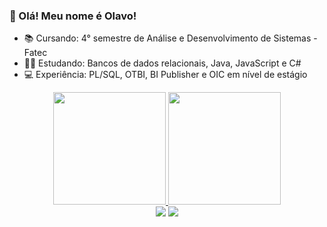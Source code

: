 ### 👋 Olá! Meu nome é Olavo! 

- 📚 Cursando: 4° semestre de Análise e Desenvolvimento de Sistemas - Fatec 
- 👨‍💻 Estudando: Bancos de dados relacionais, Java, JavaScript e C#
- 💻 Experiência: PL/SQL, OTBI, BI Publisher e OIC em nível de estágio 


<div align="center">
  <a href="https://github.com/OlavoNL">
  <img height="180em" src="https://github-readme-stats.vercel.app/api?username=OlavoNL&show_icons=true&theme=tokyonight&include_all_commits=true&count_private=true"/>
  <img height="180em" src="https://github-readme-stats.vercel.app/api/top-langs/?username=OlavoNL&layout=compact&langs_count=7&theme=tokyonight"/>
</div>
  
  <div align="center">
   <a href = "mailto:olavoz.nardariz@gmail.com"><img src="https://img.shields.io/badge/-Gmail-%23333?style=for-the-badge&logo=gmail&logoColor=white" target="_blank"></a>
  <a href="https://www.linkedin.com/in/olavo-nardari-leandro-14220a1b1/" target="_blank"><img src="https://img.shields.io/badge/-LinkedIn-%230077B5?style=for-the-badge&logo=linkedin&logoColor=white" target="_blank"></a>
    </div>
